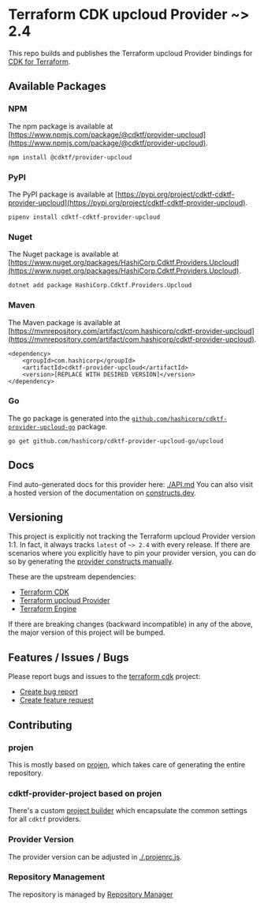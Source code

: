# Terraform CDK upcloud Provider ~> 2.4

This repo builds and publishes the Terraform upcloud Provider bindings for [CDK for Terraform](https://cdk.tf).

## Available Packages

### NPM

The npm package is available at [https://www.npmjs.com/package/@cdktf/provider-upcloud](https://www.npmjs.com/package/@cdktf/provider-upcloud).

`npm install @cdktf/provider-upcloud`

### PyPI

The PyPI package is available at [https://pypi.org/project/cdktf-cdktf-provider-upcloud](https://pypi.org/project/cdktf-cdktf-provider-upcloud).

`pipenv install cdktf-cdktf-provider-upcloud`

### Nuget

The Nuget package is available at [https://www.nuget.org/packages/HashiCorp.Cdktf.Providers.Upcloud](https://www.nuget.org/packages/HashiCorp.Cdktf.Providers.Upcloud).

`dotnet add package HashiCorp.Cdktf.Providers.Upcloud`

### Maven

The Maven package is available at [https://mvnrepository.com/artifact/com.hashicorp/cdktf-provider-upcloud](https://mvnrepository.com/artifact/com.hashicorp/cdktf-provider-upcloud).

```
<dependency>
    <groupId>com.hashicorp</groupId>
    <artifactId>cdktf-provider-upcloud</artifactId>
    <version>[REPLACE WITH DESIRED VERSION]</version>
</dependency>
```

### Go

The go package is generated into the [`github.com/hashicorp/cdktf-provider-upcloud-go`](https://github.com/hashicorp/cdktf-provider-upcloud-go) package.

`go get github.com/hashicorp/cdktf-provider-upcloud-go/upcloud`

## Docs

Find auto-generated docs for this provider here: [./API.md](./API.md)
You can also visit a hosted version of the documentation on [constructs.dev](https://constructs.dev/packages/@cdktf/provider-upcloud).

## Versioning

This project is explicitly not tracking the Terraform upcloud Provider version 1:1. In fact, it always tracks `latest` of `~> 2.4` with every release. If there are scenarios where you explicitly have to pin your provider version, you can do so by generating the [provider constructs manually](https://cdk.tf/imports).

These are the upstream dependencies:

* [Terraform CDK](https://cdk.tf)
* [Terraform upcloud Provider](https://github.com/terraform-providers/terraform-provider-upcloud)
* [Terraform Engine](https://terraform.io)

If there are breaking changes (backward incompatible) in any of the above, the major version of this project will be bumped.

## Features / Issues / Bugs

Please report bugs and issues to the [terraform cdk](https://cdk.tf) project:

* [Create bug report](https://cdk.tf/bug)
* [Create feature request](https://cdk.tf/feature)

## Contributing

### projen

This is mostly based on [projen](https://github.com/eladb/projen), which takes care of generating the entire repository.

### cdktf-provider-project based on projen

There's a custom [project builder](https://github.com/hashicorp/cdktf-provider-project) which encapsulate the common settings for all `cdktf` providers.

### Provider Version

The provider version can be adjusted in [./.projenrc.js](./.projenrc.js).

### Repository Management

The repository is managed by [Repository Manager](https://github.com/hashicorp/cdktf-repository-manager/)

